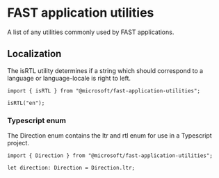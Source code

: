 # FAST application utilities
A list of any utilities commonly used by FAST applications.

## Localization
The isRTL utility determines if a string which should correspond to a language or language-locale is right to left.

```
import { isRTL } from "@microsoft/fast-application-utilities";

isRTL("en");
```

### Typescript enum
The Direction enum contains the ltr and rtl enum for use in a Typescript project.

```
import { Direction } from "@microsoft/fast-application-utilities";

let direction: Direction = Direction.ltr;
```